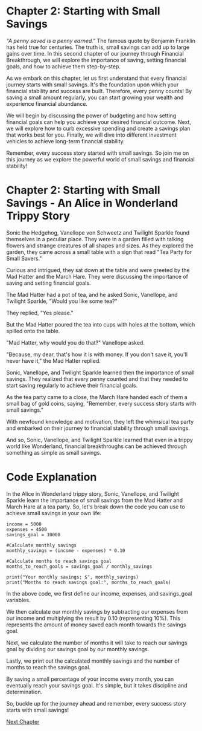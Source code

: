 # Chapter 2: Starting with Small Savings

_"A penny saved is a penny earned."_ The famous quote by Benjamin Franklin has held true for centuries. The truth is, small savings can add up to large gains over time. In this second chapter of our journey through Financial Breakthrough, we will explore the importance of saving, setting financial goals, and how to achieve them step-by-step.

As we embark on this chapter, let us first understand that every financial journey starts with small savings. It's the foundation upon which your financial stability and success are built. Therefore, every penny counts! By saving a small amount regularly, you can start growing your wealth and experience financial abundance.

We will begin by discussing the power of budgeting and how setting financial goals can help you achieve your desired financial outcome. Next, we will explore how to curb excessive spending and create a savings plan that works best for you. Finally, we will dive into different investment vehicles to achieve long-term financial stability.

Remember, every success story started with small savings. So join me on this journey as we explore the powerful world of small savings and financial stability!
# Chapter 2: Starting with Small Savings - An Alice in Wonderland Trippy Story

Sonic the Hedgehog, Vanellope von Schweetz and Twilight Sparkle found themselves in a peculiar place. They were in a garden filled with talking flowers and strange creatures of all shapes and sizes. As they explored the garden, they came across a small table with a sign that read "Tea Party for Small Savers."

Curious and intrigued, they sat down at the table and were greeted by the Mad Hatter and the March Hare. They were discussing the importance of saving and setting financial goals.

The Mad Hatter had a pot of tea, and he asked Sonic, Vanellope, and Twilight Sparkle, "Would you like some tea?"

They replied, "Yes please."

But the Mad Hatter poured the tea into cups with holes at the bottom, which spilled onto the table.

"Mad Hatter, why would you do that?" Vanellope asked.

"Because, my dear, that's how it is with money. If you don't save it, you'll never have it," the Mad Hatter replied.

Sonic, Vanellope, and Twilight Sparkle learned then the importance of small savings. They realized that every penny counted and that they needed to start saving regularly to achieve their financial goals.

As the tea party came to a close, the March Hare handed each of them a small bag of gold coins, saying, "Remember, every success story starts with small savings."

With newfound knowledge and motivation, they left the whimsical tea party and embarked on their journey to financial stability through small savings.

And so, Sonic, Vanellope, and Twilight Sparkle learned that even in a trippy world like Wonderland, financial breakthroughs can be achieved through something as simple as small savings.
# Code Explanation

In the Alice in Wonderland trippy story, Sonic, Vanellope, and Twilight Sparkle learn the importance of small savings from the Mad Hatter and March Hare at a tea party. So, let's break down the code you can use to achieve small savings in your own life:

```
income = 5000
expenses = 4500
savings_goal = 10000

#Calculate monthly savings
monthly_savings = (income - expenses) * 0.10

#Calculate months to reach savings goal
months_to_reach_goals = savings_goal / monthly_savings

print("Your monthly savings: $", monthly_savings)
print("Months to reach savings goal:", months_to_reach_goals)
```

In the above code, we first define our income, expenses, and savings_goal variables.

We then calculate our monthly savings by subtracting our expenses from our income and multiplying the result by 0.10 (representing 10%). This represents the amount of money saved each month towards the savings goal.

Next, we calculate the number of months it will take to reach our savings goal by dividing our savings goal by our monthly savings.

Lastly, we print out the calculated monthly savings and the number of months to reach the savings goal.

By saving a small percentage of your income every month, you can eventually reach your savings goal. It's simple, but it takes discipline and determination.

So, buckle up for the journey ahead and remember, every success story starts with small savings!


[Next Chapter](03_Chapter03.md)